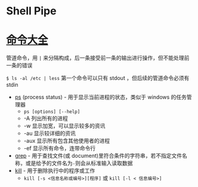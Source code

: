# Shell Pipe

# [命令大全](https://www.runoob.com/linux/linux-command-manual.html)

管道命令，用 `|` 来分隔构成，后一条接受前一条的输出进行操作，但不能处理前一条的错误

`$ ls -al /etc | less` 第一个命令可以只有 stdout ，但后续的管道命令必须有 stdin

- [ps](https://www.runoob.com/linux/linux-comm-ps.html) (process status) - 用于显示当前进程的状态，类似于 windows 的任务管理器
  - `ps [options] [--help]`
  - -A 列出所有的进程
  - -w 显示加宽，可以显示较多的资讯
  - -au 显示较详细的资讯
  - -aux 显示所有包含其他使用者的进程
  - -ef 显示所有命令，连带命令行
- [grep](https://www.runoob.com/linux/linux-comm-grep.html) - 用于查找文件(或 document)里符合条件的字符串，若不指定文件名称，或是给予的文件名为`-`则会从标准输入读取数据
- [kill](https://www.runoob.com/linux/linux-comm-kill.html) - 用于删除执行中的程序或工作
  - `kill [-s <信息名称或编号>][程序]` 或 `kill [-l < 信息编号>]`

